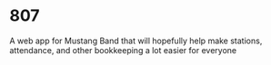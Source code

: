 # 807
A web app for Mustang Band that will hopefully help make stations, attendance, and other bookkeeping a lot easier for everyone
